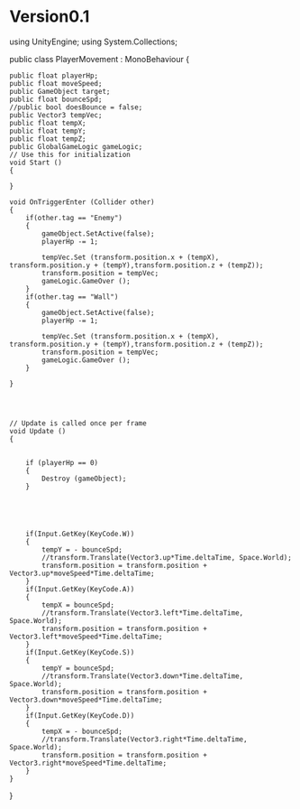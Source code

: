 Version0.1
==========
using UnityEngine;
using System.Collections;

public class PlayerMovement : MonoBehaviour 
{


	public float playerHp;
	public float moveSpeed;
	public GameObject target;
	public float bounceSpd;
	//public bool doesBounce = false;
	public Vector3 tempVec;
	public float tempX;
	public float tempY;
	public float tempZ;
	public GlobalGameLogic gameLogic;
	// Use this for initialization
	void Start () 
	{
	
	}

	void OnTriggerEnter (Collider other)
	{
		if(other.tag == "Enemy")
		{
			gameObject.SetActive(false);
			playerHp -= 1;

			tempVec.Set (transform.position.x + (tempX), transform.position.y + (tempY),transform.position.z + (tempZ));
			transform.position = tempVec;
			gameLogic.GameOver ();
		}
		if(other.tag == "Wall")
		{
			gameObject.SetActive(false);
			playerHp -= 1;
			
			tempVec.Set (transform.position.x + (tempX), transform.position.y + (tempY),transform.position.z + (tempZ));
			transform.position = tempVec;
			gameLogic.GameOver ();
		}

	}



	
	// Update is called once per frame
	void Update ()	
	{	


		if (playerHp == 0)
		{
			Destroy (gameObject);
		}





		if(Input.GetKey(KeyCode.W))
		{
			tempY = - bounceSpd;
			//transform.Translate(Vector3.up*Time.deltaTime, Space.World);
			transform.position = transform.position + Vector3.up*moveSpeed*Time.deltaTime;
		}
		if(Input.GetKey(KeyCode.A))
		{
			tempX = bounceSpd;
			//transform.Translate(Vector3.left*Time.deltaTime, Space.World);
			transform.position = transform.position + Vector3.left*moveSpeed*Time.deltaTime;
		}
		if(Input.GetKey(KeyCode.S))
		{
			tempY = bounceSpd;
			//transform.Translate(Vector3.down*Time.deltaTime, Space.World);
			transform.position = transform.position + Vector3.down*moveSpeed*Time.deltaTime;
		}
		if(Input.GetKey(KeyCode.D))
		{
			tempX = - bounceSpd;
			//transform.Translate(Vector3.right*Time.deltaTime, Space.World);
			transform.position = transform.position + Vector3.right*moveSpeed*Time.deltaTime;
		}
	}
}
